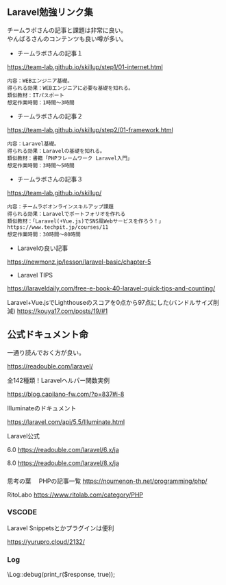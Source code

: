 
## Laravel勉強リンク集

チームラボさんの記事と課題は非常に良い。    
やんばるさんのコンテンツも良い噂が多い。    


- チームラボさんの記事１    

https://team-lab.github.io/skillup/step1/01-internet.html
    

```
内容：WEBエンジニア基礎。
得られる効果：WEBエンジニアに必要な基礎を知れる。
類似教材：ITパスポート
想定作業時間：1時間〜3時間
```

- チームラボさんの記事２    

https://team-lab.github.io/skillup/step2/01-framework.html


```
内容：Laravel基礎。
得られる効果：Laravelの基礎を知れる。
類似教材：書籍「PHPフレームワーク Laravel入門」
想定作業時間：3時間〜5時間
```

- チームラボさんの記事３    

https://team-lab.github.io/skillup/

```
内容：チームラボオンラインスキルアップ課題
得られる効果：Laravelでポートフォリオを作れる
類似教材：「Laravel(+Vue.js)でSNS風Webサービスを作ろう！」https://www.techpit.jp/courses/11
想定作業時間：30時間〜80時間
```

- Laravelの良い記事

https://newmonz.jp/lesson/laravel-basic/chapter-5

- Laravel TIPS    

https://laraveldaily.com/free-e-book-40-laravel-quick-tips-and-counting/



Laravel+Vue.jsでLighthouseのスコアを0点から97点にした(バンドルサイズ削減)
https://kouya17.com/posts/19/#1


## 公式ドキュメント命

一通り読んでおく方が良い。

https://readouble.com/laravel/



全142種類！Laravelヘルパー関数実例

https://blog.capilano-fw.com/?p=837#i-8


Illuminateのドキュメント

https://laravel.com/api/5.5/Illuminate.html


Laravel公式

6.0
https://readouble.com/laravel/6.x/ja

8.0
https://readouble.com/laravel/8.x/ja

### 

思考の葉
　PHPの記事一覧
https://noumenon-th.net/programming/php/

RitoLabo
https://www.ritolab.com/category/PHP


### VSCODE

Laravel Snippetsとかプラグインは便利

https://yurupro.cloud/2132/


### Log


\Log::debug(print_r($response, true));

